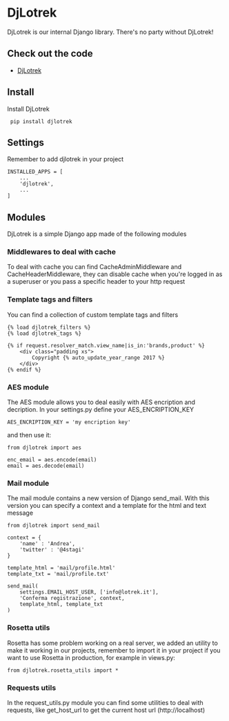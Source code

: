 # DjLotrek

DjLotrek is our internal Django library. There's no party without DjLotrek!

## Check out the code

- [DjLotrek](https://github.com/lotrekagency/djlotrek)

## Install

Install DjLotrek

     pip install djlotrek

## Settings

Remember to add djlotrek in your project

    INSTALLED_APPS = [
        ...
        'djlotrek',
        ...
    ]

## Modules

DjLotrek is a simple Django app made of the following modules

### Middlewares to deal with cache

To deal with cache you can find CacheAdminMiddleware and CacheHeaderMiddleware, they can disable cache when you're logged in as a superuser or you pass a specific header to your http request

### Template tags and filters

You can find a collection of custom template tags and filters

    {% load djlotrek_filters %}
    {% load djlotrek_tags %}

    {% if request.resolver_match.view_name|is_in:'brands,product' %}
        <div class="padding xs">
            Copyright {% auto_update_year_range 2017 %}
        </div>
    {% endif %}

### AES module

The AES module allows you to deal easily with AES encription and decription. In your settings.py define your AES_ENCRIPTION_KEY

    AES_ENCRIPTION_KEY = 'my encription key'

and then use it:

    from djlotrek import aes

    enc_email = aes.encode(email)
    email = aes.decode(email)

### Mail module

The mail module contains a new version of Django send_mail. With this version you can specify a context and a template for the html and text message

    from djlotrek import send_mail

    context = {
        'name' : 'Andrea',
        'twitter' : '@4stagi'
    }

    template_html = 'mail/profile.html'
    template_txt = 'mail/profile.txt'

    send_mail(
        settings.EMAIL_HOST_USER, ['info@lotrek.it'],
        'Conferma registrazione', context,
        template_html, template_txt
    )

### Rosetta utils

Rosetta has some problem working on a real server, we added an utility to make it working in our projects, remember to import it in your project if you want to use Rosetta in production, for example in views.py:

    from djlotrek.rosetta_utils import *


### Requests utils

In the request_utils.py module you can find some utilities to deal with requests, like get_host_url to get the current host url (http://localhost)
